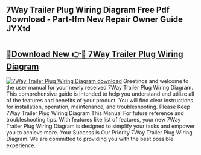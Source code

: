 ## 7Way Trailer Plug Wiring Diagram Free Pdf Download - Part-lfm New Repair Owner Guide JYXtd

# <h2><a href="http://dfs3vgm.blite.top/?on=7Way+Trailer+Plug+Wiring+Diagram">🔗Download New 👉🔴 7Way Trailer Plug Wiring Diagram</a></h2>

[![7Way Trailer Plug Wiring Diagram download](https://i.imgur.com/lujVjoI.png)](http://dfs3vgm.blite.top/?on=7Way+Trailer+Plug+Wiring+Diagram)
Greetings and welcome to the user manual for your newly received 7Way Trailer Plug Wiring Diagram. This comprehensive guide is intended to help you understand and utilize all of the features and benefits of your product. You will find clear instructions for installation, operation, maintenance, and troubleshooting. Please Keep 7Way Trailer Plug Wiring Diagram This Manual For future reference and troubleshooting tips. With features like list of features, your new 7Way Trailer Plug Wiring Diagram is designed to simplify your tasks and empower you to achieve more. Your Success is Our Priority 7Way Trailer Plug Wiring Diagram. We are committed to providing you with the best possible experience.
